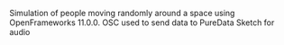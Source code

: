 Simulation of people moving randomly around a space using OpenFrameworks 11.0.0.
OSC used to send data to PureData Sketch for audio